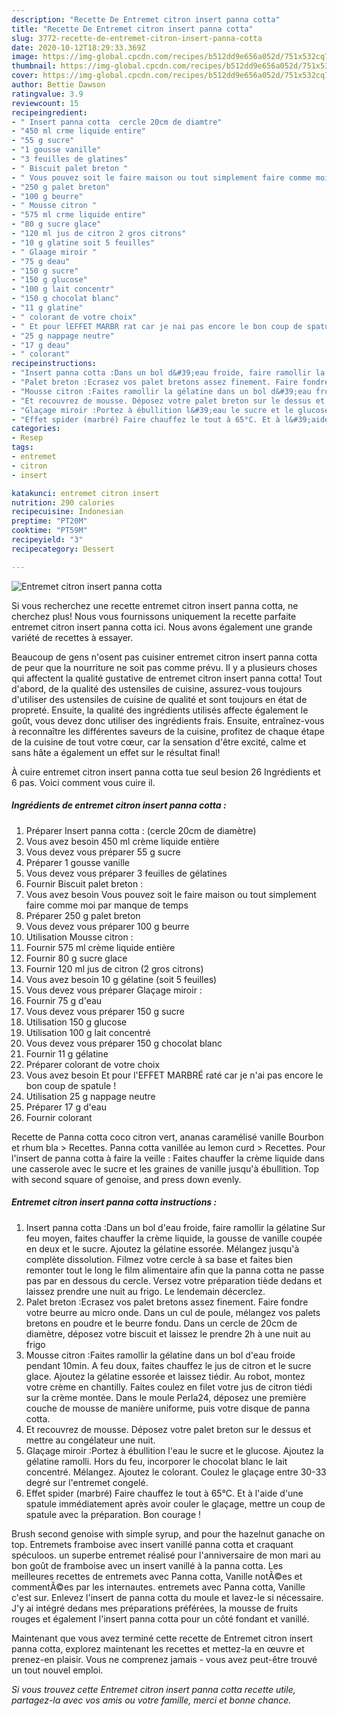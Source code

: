 ```yaml
---
description: "Recette De Entremet citron insert panna cotta"
title: "Recette De Entremet citron insert panna cotta"
slug: 3772-recette-de-entremet-citron-insert-panna-cotta
date: 2020-10-12T18:29:33.369Z
image: https://img-global.cpcdn.com/recipes/b512dd9e656a052d/751x532cq70/entremet-citron-insert-panna-cotta-photo-principale-de-la-recette.jpg
thumbnail: https://img-global.cpcdn.com/recipes/b512dd9e656a052d/751x532cq70/entremet-citron-insert-panna-cotta-photo-principale-de-la-recette.jpg
cover: https://img-global.cpcdn.com/recipes/b512dd9e656a052d/751x532cq70/entremet-citron-insert-panna-cotta-photo-principale-de-la-recette.jpg
author: Bettie Dawson
ratingvalue: 3.9
reviewcount: 15
recipeingredient:
- " Insert panna cotta  cercle 20cm de diamtre"
- "450 ml crme liquide entire"
- "55 g sucre"
- "1 gousse vanille"
- "3 feuilles de glatines"
- " Biscuit palet breton "
- " Vous pouvez soit le faire maison ou tout simplement faire comme moi par manque de temps"
- "250 g palet breton"
- "100 g beurre"
- " Mousse citron "
- "575 ml crme liquide entire"
- "80 g sucre glace"
- "120 ml jus de citron 2 gros citrons"
- "10 g glatine soit 5 feuilles"
- " Glaage miroir "
- "75 g deau"
- "150 g sucre"
- "150 g glucose"
- "100 g lait concentr"
- "150 g chocolat blanc"
- "11 g glatine"
- " colorant de votre choix"
- " Et pour lEFFET MARBR rat car je nai pas encore le bon coup de spatule "
- "25 g nappage neutre"
- "17 g deau"
- " colorant"
recipeinstructions:
- "Insert panna cotta :Dans un bol d&#39;eau froide, faire ramollir la gélatine Sur feu moyen, faites chauffer la crème liquide, la gousse de vanille coupée en deux et le sucre. Ajoutez la gélatine essorée. Mélangez jusqu&#39;à complète dissolution. Filmez votre cercle à sa base et faites bien remonter tout le long le film alimentaire afin que la panna cotta ne passe pas par en dessous du cercle. Versez votre préparation tiède dedans et laissez prendre une nuit au frigo. Le lendemain décerclez."
- "Palet breton :Ecrasez vos palet bretons assez finement. Faire fondre votre beurre au micro onde. Dans un cul de poule, mélangez vos palets bretons en poudre et le beurre fondu. Dans un cercle de 20cm de diamètre, déposez votre biscuit et laissez le prendre 2h à une nuit au frigo"
- "Mousse citron :Faites ramollir la gélatine dans un bol d&#39;eau froide pendant 10min. A feu doux, faites chauffez le jus de citron et le sucre glace. Ajoutez la gélatine essorée et laissez tiédir. Au robot, montez votre crème en chantilly. Faites coulez en filet votre jus de citron tiédi sur la crème montée. Dans le moule Perla24, déposez une première couche de mousse de manière uniforme, puis votre disque de panna cotta."
- "Et recouvrez de mousse. Déposez votre palet breton sur le dessus et mettre au congélateur une nuit."
- "Glaçage miroir :Portez à ébullition l&#39;eau le sucre et le glucose. Ajoutez la gélatine ramolli. Hors du feu, incorporer le chocolat blanc le lait concentré. Mélangez. Ajoutez le colorant. Coulez le glaçage entre 30-33 degré sur l&#39;entremet congelé."
- "Effet spider (marbré) Faire chauffez le tout à 65°C. Et à l&#39;aide d&#39;une spatule immédiatement après avoir couler le glaçage, mettre un coup de spatule avec la préparation. Bon courage !"
categories:
- Resep
tags:
- entremet
- citron
- insert

katakunci: entremet citron insert 
nutrition: 290 calories
recipecuisine: Indonesian
preptime: "PT20M"
cooktime: "PT59M"
recipeyield: "3"
recipecategory: Dessert

---
```



![Entremet citron insert panna cotta](https://img-global.cpcdn.com/recipes/b512dd9e656a052d/751x532cq70/entremet-citron-insert-panna-cotta-photo-principale-de-la-recette.jpg)

Si vous recherchez une recette entremet citron insert panna cotta, ne cherchez plus! Nous vous fournissons uniquement la recette parfaite entremet citron insert panna cotta ici. Nous avons également une grande variété de recettes à essayer.

Beaucoup de gens n'osent pas cuisiner entremet citron insert panna cotta de peur que la nourriture ne soit pas comme prévu. Il y a plusieurs choses qui affectent la qualité gustative de entremet citron insert panna cotta! Tout d'abord, de la qualité des ustensiles de cuisine, assurez-vous toujours d'utiliser des ustensiles de cuisine de qualité et sont toujours en état de propreté. Ensuite, la qualité des ingrédients utilisés affecte également le goût, vous devez donc utiliser des ingrédients frais. Ensuite, entraînez-vous à reconnaître les différentes saveurs de la cuisine, profitez de chaque étape de la cuisine de tout votre cœur, car la sensation d'être excité, calme et sans hâte a également un effet sur le résultat final!

<!--inarticleads1-->

À cuire entremet citron insert panna cotta tue seul besion 26 Ingrédients et 6 pas. Voici comment vous cuire il.

##### Ingrédients de entremet citron insert panna cotta :

1. Préparer  Insert panna cotta : (cercle 20cm de diamètre)
1. Vous avez besoin 450 ml crème liquide entière
1. Vous devez vous préparer 55 g sucre
1. Préparer 1 gousse vanille
1. Vous devez vous préparer 3 feuilles de gélatines
1. Fournir  Biscuit palet breton :
1. Vous avez besoin  Vous pouvez soit le faire maison ou tout simplement faire comme moi par manque de temps
1. Préparer 250 g palet breton
1. Vous devez vous préparer 100 g beurre
1. Utilisation  Mousse citron :
1. Fournir 575 ml crème liquide entière
1. Fournir 80 g sucre glace
1. Fournir 120 ml jus de citron (2 gros citrons)
1. Vous avez besoin 10 g gélatine (soit 5 feuilles)
1. Vous devez vous préparer  Glaçage miroir :
1. Fournir 75 g d&#39;eau
1. Vous devez vous préparer 150 g sucre
1. Utilisation 150 g glucose
1. Utilisation 100 g lait concentré
1. Vous devez vous préparer 150 g chocolat blanc
1. Fournir 11 g gélatine
1. Préparer  colorant de votre choix
1. Vous avez besoin  Et pour l&#39;EFFET MARBRÉ raté car je n&#39;ai pas encore le bon coup de spatule !
1. Utilisation 25 g nappage neutre
1. Préparer 17 g d&#39;eau
1. Fournir  colorant


Recette de Panna cotta coco citron vert, ananas caramélisé vanille Bourbon et rhum bla &gt; Recettes. Panna cotta vanillée au lemon curd &gt; Recettes. Pour l&#39;insert de panna cotta à faire la veille : Faites chauffer la crème liquide dans une casserole avec le sucre et les graines de vanille jusqu&#39;à ébullition. Top with second square of genoise, and press down evenly. 

<!--inarticleads2-->

##### Entremet citron insert panna cotta instructions :

1. Insert panna cotta :Dans un bol d&#39;eau froide, faire ramollir la gélatine Sur feu moyen, faites chauffer la crème liquide, la gousse de vanille coupée en deux et le sucre. Ajoutez la gélatine essorée. Mélangez jusqu&#39;à complète dissolution. Filmez votre cercle à sa base et faites bien remonter tout le long le film alimentaire afin que la panna cotta ne passe pas par en dessous du cercle. Versez votre préparation tiède dedans et laissez prendre une nuit au frigo. Le lendemain décerclez.
1. Palet breton :Ecrasez vos palet bretons assez finement. Faire fondre votre beurre au micro onde. Dans un cul de poule, mélangez vos palets bretons en poudre et le beurre fondu. Dans un cercle de 20cm de diamètre, déposez votre biscuit et laissez le prendre 2h à une nuit au frigo
1. Mousse citron :Faites ramollir la gélatine dans un bol d&#39;eau froide pendant 10min. A feu doux, faites chauffez le jus de citron et le sucre glace. Ajoutez la gélatine essorée et laissez tiédir. Au robot, montez votre crème en chantilly. Faites coulez en filet votre jus de citron tiédi sur la crème montée. Dans le moule Perla24, déposez une première couche de mousse de manière uniforme, puis votre disque de panna cotta.
1. Et recouvrez de mousse. Déposez votre palet breton sur le dessus et mettre au congélateur une nuit.
1. Glaçage miroir :Portez à ébullition l&#39;eau le sucre et le glucose. Ajoutez la gélatine ramolli. Hors du feu, incorporer le chocolat blanc le lait concentré. Mélangez. Ajoutez le colorant. Coulez le glaçage entre 30-33 degré sur l&#39;entremet congelé.
1. Effet spider (marbré) Faire chauffez le tout à 65°C. Et à l&#39;aide d&#39;une spatule immédiatement après avoir couler le glaçage, mettre un coup de spatule avec la préparation. Bon courage !


Brush second genoise with simple syrup, and pour the hazelnut ganache on top. Entremets framboise avec insert vanillé panna cotta et craquant spéculoos. un superbe entremet réalisé pour l&#39;anniversaire de mon mari au bon goût de framboise avec un insert vanillé à la panna cotta. Les meilleures recettes de entremets avec Panna cotta, Vanille notÃ©es et commentÃ©es par les internautes. entremets avec Panna cotta, Vanille c&#39;est sur. Enlevez l&#39;insert de panna cotta du moule et lavez-le si nécessaire. J&#39;y ai intégré dedans mes préparations préférées, la mousse de fruits rouges et également l&#39;insert panna cotta pour un côté fondant et vanillé. 

<!--inarticleads1-->

<p>
Maintenant que vous avez terminé cette recette de Entremet citron insert panna cotta, explorez maintenant les recettes et mettez-la en œuvre et prenez-en plaisir. Vous ne comprenez jamais - vous avez peut-être trouvé un tout nouvel emploi.
</p>

<p>
<i>Si vous trouvez cette Entremet citron insert panna cotta recette utile, partagez-la avec vos amis ou votre famille, merci et bonne chance.</i>
</p>
